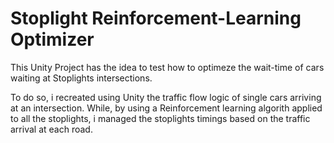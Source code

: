 # Stoplight Reinforcement-Learning Optimizer

This Unity Project has the idea to test how to optimeze the wait-time of cars waiting at Stoplights intersections. <br />

To do so, i recreated using Unity the traffic flow logic of single cars arriving at an intersection. While, by using a Reinforcement learning algorith applied to all the stoplights, i
managed the stoplights timings based on the traffic arrival at each road.<br />
